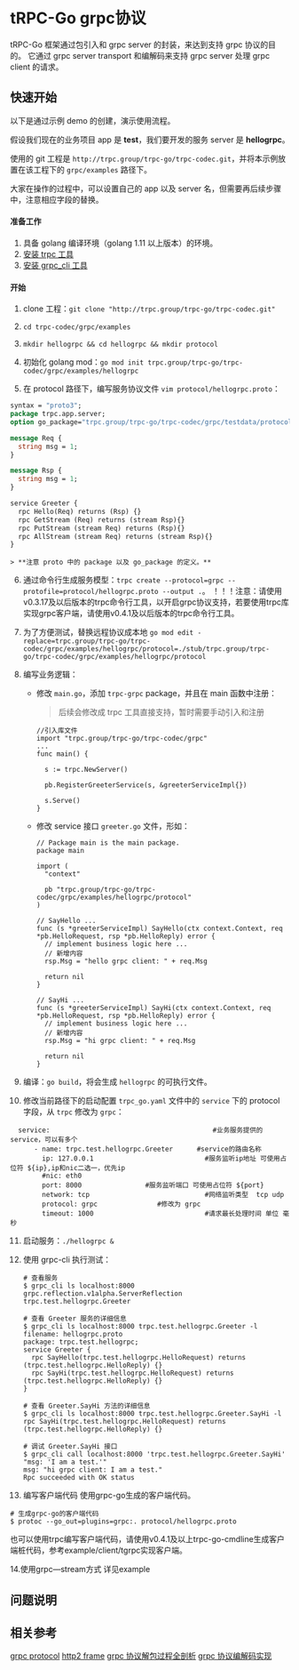 # tRPC-Go grpc协议
tRPC-Go 框架通过包引入和 grpc server 的封装，来达到支持 grpc 协议的目的。 它通过 grpc server transport 和编解码来支持 grpc server 处理 grpc client 的请求。


## 快速开始

以下是通过示例 demo 的创建，演示使用流程。

假设我们现在的业务项目 app 是 **test**，我们要开发的服务 server 是 **hellogrpc**。

使用的 git 工程是 `http://trpc.group/trpc-go/trpc-codec.git`，并将本示例放置在该工程下的 `grpc/examples` 路径下。

大家在操作的过程中，可以设置自己的 app 以及 server 名，但需要再后续步骤中，注意相应字段的替换。

#### 准备工作

1. 具备 golang 编译环境（golang 1.11 以上版本）的环境。
4. [安装 trpc 工具](https://trpc.group/trpc-go/trpc-go-cmdline)
5. [安装 grpc_cli 工具](https://grpc.github.io/grpc/core/md_doc_command_line_tool.html)

#### 开始

1. clone 工程：`git clone "http://trpc.group/trpc-go/trpc-codec.git"`

2. `cd trpc-codec/grpc/examples`

3. `mkdir hellogrpc && cd hellogrpc && mkdir protocol`

4. 初始化 golang mod：`go mod init trpc.group/trpc-go/trpc-codec/grpc/examples/hellogrpc`

5. 在 protocol 路径下，编写服务协议文件 `vim protocol/hellogrpc.proto`：

```proto
syntax = "proto3";  
package trpc.app.server;
option go_package="trpc.group/trpc-go/trpc-codec/grpc/testdata/protocols/streams";

message Req {
  string msg = 1;
}

message Rsp {
  string msg = 1;
}

service Greeter {
  rpc Hello(Req) returns (Rsp) {}
  rpc GetStream (Req) returns (stream Rsp){}
  rpc PutStream (stream Req) returns (Rsp){}
  rpc AllStream (stream Req) returns (stream Rsp){}
}
```

    > **注意 proto 中的 package 以及 go_package 的定义。**

6. 通过命令行生成服务模型：`trpc create --protocol=grpc --protofile=protocol/hellogrpc.proto --output .`。
！！！注意：请使用v0.3.17及以后版本的trpc命令行工具，以开启grpc协议支持，若要使用trpc库实现grpc客户端，请使用v0.4.1及以后版本的trpc命令行工具。
7. 为了方便测试，替换远程协议成本地 `go mod edit -replace=trpc.group/trpc-go/trpc-codec/grpc/examples/hellogrpc/protocol=./stub/trpc.group/trpc-go/trpc-codec/grpc/examples/hellogrpc/protocol`

8. 编写业务逻辑：

    - 修改 `main.go`，添加 `trpc-grpc` package，并且在 main 函数中注册：

      > 后续会修改成 trpc 工具直接支持，暂时需要手动引入和注册

      ```
      //引入库文件
      import "trpc.group/trpc-go/trpc-codec/grpc"
      ...
      func main() {
      
      	s := trpc.NewServer()
      
      	pb.RegisterGreeterService(s, &greeterServiceImpl{})
      
      	s.Serve()
      }
      ```
      
    - 修改 service 接口 `greeter.go` 文件，形如：

      ```
      // Package main is the main package.
      package main
      
      import (
      	"context"
      
      	pb "trpc.group/trpc-go/trpc-codec/grpc/examples/hellogrpc/protocol"
      )
      
      // SayHello ...
      func (s *greeterServiceImpl) SayHello(ctx context.Context, req *pb.HelloRequest, rsp *pb.HelloReply) error {
      	// implement business logic here ...
      	// 新增内容
      	rsp.Msg = "hello grpc client: " + req.Msg
      
      	return nil
      }
      
      // SayHi ...
      func (s *greeterServiceImpl) SayHi(ctx context.Context, req *pb.HelloRequest, rsp *pb.HelloReply) error {
      	// implement business logic here ...
      	// 新增内容
      	rsp.Msg = "hi grpc client: " + req.Msg
      
      	return nil
      }
      ```

9. 编译：`go build`，将会生成 `hellogrpc` 的可执行文件。

10. 修改当前路径下的启动配置 `trpc_go.yaml` 文件中的 `service` 下的 protocol 字段，从 `trpc` 修改为 `grpc`：

  ```
    service:                                         #业务服务提供的service，可以有多个
        - name: trpc.test.hellogrpc.Greeter      #service的路由名称
          ip: 127.0.0.1                            #服务监听ip地址 可使用占位符 ${ip},ip和nic二选一，优先ip
          #nic: eth0
          port: 8000                #服务监听端口 可使用占位符 ${port}
          network: tcp                             #网络监听类型  tcp udp
          protocol: grpc               #修改为 grpc
          timeout: 1000                            #请求最长处理时间 单位 毫秒
  ```

11. 启动服务：`./hellogrpc &`

12. 使用 grpc-cli 执行测试：

    ```
    # 查看服务
    $ grpc_cli ls localhost:8000
    grpc.reflection.v1alpha.ServerReflection
    trpc.test.hellogrpc.Greeter
    ```
    ```
    # 查看 Greeter 服务的详细信息
    $ grpc_cli ls localhost:8000 trpc.test.hellogrpc.Greeter -l
    filename: hellogrpc.proto
    package: trpc.test.hellogrpc;
    service Greeter {
      rpc SayHello(trpc.test.hellogrpc.HelloRequest) returns (trpc.test.hellogrpc.HelloReply) {}
      rpc SayHi(trpc.test.hellogrpc.HelloRequest) returns (trpc.test.hellogrpc.HelloReply) {}
    }
    ```
    ```
    # 查看 Greeter.SayHi 方法的详细信息
    $ grpc_cli ls localhost:8000 trpc.test.hellogrpc.Greeter.SayHi -l
    rpc SayHi(trpc.test.hellogrpc.HelloRequest) returns (trpc.test.hellogrpc.HelloReply) {}
    ```
    ```
    # 调试 Greeter.SayHi 接口
    $ grpc_cli call localhost:8000 'trpc.test.hellogrpc.Greeter.SayHi' "msg: 'I am a test.'"
    msg: "hi grpc client: I am a test."
    Rpc succeeded with OK status
    ```

13. 编写客户端代码
使用grpc-go生成的客户端代码。
```
# 生成grpc-go的客户端代码
$ protoc --go_out=plugins=grpc:. protocol/hellogrpc.proto
```
也可以使用trpc编写客户端代码，请使用v0.4.1及以上trpc-go-cmdline生成客户端桩代码，参考example/client/tgrpc实现客户端。


14.使用grpc—stream方式
详见example

## 问题说明


## 相关参考

[grpc protocol](https://github.com/grpc/grpc/blob/master/doc/PROTOCOL-HTTP2.md)
[http2 frame](https://http2.github.io/http2-spec/#FramingLayer)
[grpc 协议解包过程全剖析](https://zhuanlan.zhihu.com/p/86075992)
[grpc 协议编解码实现](https://zhuanlan.zhihu.com/p/85176945)

